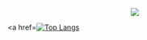 <p align="center">
<a href="https://github.com/anuraghazra/github-readme-stats">
  <img align="center" src="https://github-readme-stats.vercel.app/api?username=arvidbt&show_icons=true&theme=gruvbox&count_private=true&hide=contribs&hide_border=true" />
</a>
  
<a href=[![Top Langs](https://github-readme-stats.vercel.app/api/top-langs/?username=anuraghazra)](https://github.com/anuraghazra/github-readme-stats)</a>

</p>
